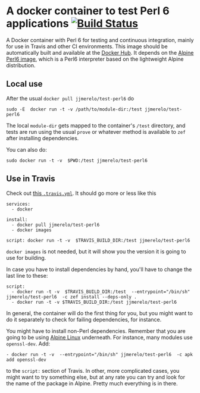# A docker container to test Perl 6 applications [![Build Status](https://travis-ci.org/JJ/test-perl6.svg?branch=master)](https://travis-ci.org/JJ/test-perl6)

A Docker container with Perl 6 for testing and continuous integration, mainly for use in Travis and other CI environments. This image should be automatically built and available at the [Docker Hub](https://hub.docker.com/r/jjmerelo/test-perl6/). It depends on the [Alpine Perl6 image](https://hub.docker.com/r/jjmerelo/alpine-perl6/), which is a Perl6 interpreter based on the lightweight Alpine distribution.

## Local use

After the usual `docker pull jjmerelo/test-perl6` do

	sudo -E  docker run -t -v /path/to/module-dir:/test jjmerelo/test-perl6 

The local `module-dir` gets mapped to the container's `/test` directory,
and tests are run using the usual `prove` or whatever method is
available to `zef` after installing
dependencies. 

You can also do:

    sudo docker run -t -v  $PWD:/test jjmerelo/test-perl6

## Use in Travis

Check out [this `.travis.yml`](https://github.com/JJ/perl6-Math-Sequences/blob/master/.travis.yml). It should go more or less like this

~~~
services:
  - docker

install:
  - docker pull jjmerelo/test-perl6
  - docker images

script: docker run -t -v  $TRAVIS_BUILD_DIR:/test jjmerelo/test-perl6
~~~

`docker images` is not needed, but it will show you the version it is
going to use for building. 

In case you have to install dependencies by hand, you'll have to change the last line to these:

~~~
script: 
  - docker run -t -v  $TRAVIS_BUILD_DIR:/test  --entrypoint="/bin/sh" jjmerelo/test-perl6  -c zef install --deps-only .
  - docker run -t -v $TRAVIS_BUILD_DIR:/test jjmerelo/test-perl6 
~~~

In general, the container will do the first thing for you, but you
might want to do it separately to check for failing dependencies, for
instance.

You might have to install non-Perl dependencies. Remember that you are
going to be using [Alpine Linux](https://alpinelinux.org/)
underneath. For instance, many modules use `openssl-dev`. Add:

    - docker run -t -v  --entrypoint="/bin/sh" jjmerelo/test-perl6  -c apk add openssl-dev
	
to the `script:` section of Travis. In other, more complicated cases, you might want to try something else, but at any rate you can try and look for the name of the package in Alpine. Pretty much everything is in there. 

